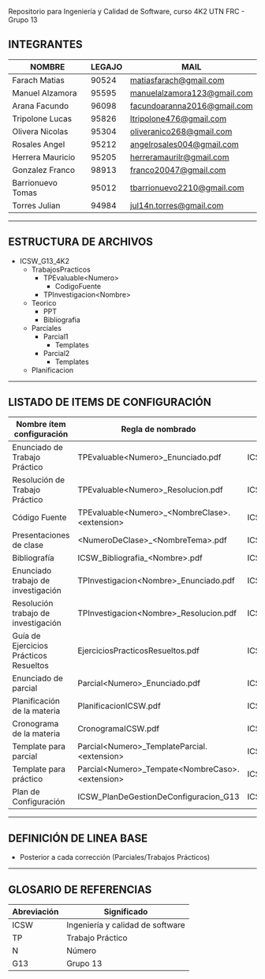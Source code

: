 Repositorio para Ingeniería y Calidad de Software, curso 4K2 UTN FRC - Grupo 13

## INTEGRANTES

| NOMBRE | LEGAJO | MAIL |
| --- | --- | --- |
| Farach Matias | 90524 | matiasfarach@gmail.com |
| Manuel Alzamora | 95595 | [manuelalzamora123@gmail.com](mailto:manuelalzamora123@gmail.com) |
| Arana Facundo  | 96098 | [facundoaranna2016@gmail.com](mailto:facundoaranna2016@gmail.com) |
| Tripolone Lucas | 95826 | [ltripolone476@gmail.com](mailto:ltripolone476@gmail.com) |
| Olivera Nicolas | 95304 | [oliveranico268@gmail.com](mailto:oliveranico268@gmail.com) |
| Rosales Angel | 95212 | [angelrosales004@gmail.com](mailto:angelrosales004@gmail.com) |
| Herrera Mauricio | 95205 | [herreramaurilr@gmail.com](mailto:herreramaurilr@gmail.com) |
| Gonzalez Franco | 98913 | [franco20047@gmail.com](mailto:franco20047@gmail.com) |
| Barrionuevo Tomas | 95012 | [tbarrionuevo2210@gmail.com](mailto:tbarrionuevo2210@gmail.com) |
| Torres Julian | 94984 | [jul14n.torres@gmail.com](mailto:jul14n.torres@gmail.com) |

---

## ESTRUCTURA DE ARCHIVOS

- ICSW_G13_4K2
    - TrabajosPracticos
        - TPEvaluable&lt;Numero&gt;
            - CodigoFuente
        - TPInvestigacion&lt;Nombre&gt;
    - Teorico
        - PPT
        - Bibliografia
    - Parciales
        - Parcial1
            - Templates
        - Parcial2
            - Templates
    - Planificacion

---

## LISTADO DE ITEMS DE CONFIGURACIÓN

| Nombre ítem configuración             | Regla de nombrado                                         | Ubicación física                                                             | Tipo de ítem     |
|---------------------------------------|-----------------------------------------------------------|------------------------------------------------------------------------------|------------------|
| Enunciado de Trabajo Práctico         | TPEvaluable&lt;Numero&gt;_Enunciado.pdf                   | ICSW_G13_4K2/TrabajosPracticos/TPEvaluable&lt;Numero&gt;/                     | Trabajo Práctico |
| Resolución de Trabajo Práctico        | TPEvaluable&lt;Numero&gt;_Resolucion.pdf                  | ICSW_G13_4K2/TrabajosPracticos/TPEvaluable&lt;Numero&gt;/                    | Trabajo Práctico |
| Código Fuente                         | TPEvaluable&lt;Numero&gt;_&lt;NombreClase&gt;.&lt;extension&gt; | ICSW_G13_4K2/TrabajoPracticos/TPEvaluable&lt;Numero&gt;/CodigoFuente/        | Trabajo Práctico |
| Presentaciones de clase               | &lt;NumeroDeClase&gt;_&lt;NombreTema&gt;.pdf             | ICSW_G13_4K2/Teorico/PPT/                             | Teórico          |
| Bibliografía                          | ICSW_Bibliografia_&lt;Nombre&gt;.pdf                      | ICSW_G13_4K2/Teorico/Bibliografia/                                          | Teórico          |
| Enunciado trabajo de investigación    | TPInvestigacion&lt;Nombre&gt;_Enunciado.pdf              | ICSW_G13_4K2/TrabajosPracticos/TPInvestigacion&lt;Nombre&gt;/               | Trabajo Práctico |
| Resolución trabajo de investigación   | TPInvestigacion&lt;Nombre&gt;_Resolucion.pdf             | ICSW_G13_4K2/TrabajosPracticos/TPInvestigacion&lt;Nombre&gt;/               | Trabajo Práctico |
| Guía de Ejercicios Prácticos Resueltos| EjerciciosPracticosResueltos.pdf                          | ICSW_G13_4K2/TrabajosPracticos/                                             | Trabajo Práctico |
| Enunciado de parcial                  | Parcial&lt;Numero&gt;_Enunciado.pdf                       | ICSW_G13_4K2/Parciales/                                                     | Parciales        |
| Planificación de la materia           | PlanificacionICSW.pdf                                     | ICSW_G13_4K2/Planificacion/                                                 | Planificación    |
| Cronograma de la materia              | CronogramaICSW.pdf                                        | ICSW_G13_4K2/Planificacion/                                                 | Planificación    |
| Template para parcial                 | Parcial&lt;Numero&gt;_TemplateParcial.&lt;extension&gt;   | ICSW_G13_4K2/Parciales/Parcial&lt;Numero&gt;/Templates/                               | Templates        |
| Template para práctico                | Parcial&lt;Numero&gt;_Tempate&lt;NombreCaso&gt;.&lt;extension&gt; | ICSW_G13_4K2/Parciales/Parcial&lt;Numero&gt;/Templates/                               | Templates        |
| Plan de Configuración                  | ICSW_PlanDeGestionDeConfiguracion_G13        | ICSW_G13_4K2/                 | Plan de Configuración   |

---

## DEFINICIÓN DE LINEA BASE

- Posterior a cada corrección (Parciales/Trabajos Prácticos)

---

## GLOSARIO DE REFERENCIAS

| Abreviación | Significado |
| --- | --- |
| ICSW | Ingeniería y calidad de software |
| TP | Trabajo Práctico |
| N | Número |
| G13 | Grupo 13 |
